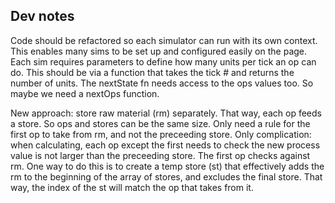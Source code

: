 ## Dev notes

Code should be refactored so each simulator can run with its own context. This enables many sims to be set up and configured easily on the page.
Each sim requires parameters to define how many units per tick an op can do. This should be via a function that takes the tick # and returns the number of units.
The nextState fn needs access to the ops values too. So maybe we need a nextOps function.

New approach: store raw material (rm) separately. That way, each op feeds a store. So ops and stores can be the same size. Only need a rule for the first op to take from rm, and not the preceeding store.
Only complication: when calculating, each op except the first needs to check the new process value is not larger than the preceeding store. The first op checks against rm. One way to do this is to create a temp store (st) that effectively adds the rm to the beginning of the array of stores, and excludes the final store. That way, the index of the st will match the op that takes from it.
